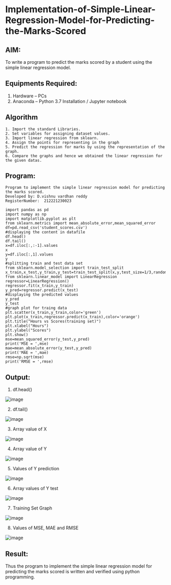 # Implementation-of-Simple-Linear-Regression-Model-for-Predicting-the-Marks-Scored

## AIM:

To write a program to predict the marks scored by a student using the simple linear regression model.

## Equipments Required:
1. Hardware – PCs
2. Anaconda – Python 3.7 Installation / Jupyter notebook

## Algorithm
```
1. Import the standard Libraries.
2. Set variables for assigning dataset values.
3. Import linear regression from sklearn.
4. Assign the points for representing in the graph
5. Predict the regression for marks by using the representation of the graph.
6. Compare the graphs and hence we obtained the linear regression for the given datas.
```


## Program:
```
Program to implement the simple linear regression model for predicting the marks scored.
Developed by: D.vishnu vardhan reddy
RegisterNumber:  212221230023
```
```
import pandas as pd
import numpy as np
import matplotlib.pyplot as plt
from sklearn.metrics import mean_absolute_error,mean_squared_error
df=pd.read_csv('student_scores.csv')
#displaying the content in datafile
df.head()
df.tail()
x=df.iloc[:,:-1].values
x
y=df.iloc[:,1].values
y
#splitting train and test data set
from sklearn.model_selection import train_test_split
x_train,x_test,y_train,y_test=train_test_split(x,y,test_size=1/3,random_state=0)
from sklearn.linear_model import LinearRegression
regressor=LinearRegression()
regressor.fit(x_train,y_train)
y_pred=regressor.predict(x_test)
#displaying the predicted values
y_pred
y_test
#graph plot for traing data
plt.scatter(x_train,y_train,color='green')
plt.plot(x_train,regressor.predict(x_train),color='orange')
plt.title("Hours vs Scores(training set)")
plt.xlabel("Hours")
plt.ylabel("Scores")
plt.show()
mse=mean_squared_error(y_test,y_pred)
print('MSE = ',mse)
mae=mean_absolute_error(y_test,y_pred)
print('MAE = ',mae)
rmse=np.sqrt(mse)
print('RMSE = ',rmse)

```

## Output:
1. df.head()


![image](https://user-images.githubusercontent.com/94175324/229284622-06351aad-a34c-4d95-b4aa-4f1db414c55e.png)


2. df.tail()


![image](https://user-images.githubusercontent.com/94175324/229284637-0e0a1dcd-5db6-4b91-bad7-966698e47096.png)


3. Array value of X


![image](https://user-images.githubusercontent.com/94175324/229284651-e1bee598-c81e-4777-8f91-ea141e057c0a.png)


4. Array value of Y


![image](https://user-images.githubusercontent.com/94175324/229284659-c1e13e67-31bd-45d1-9461-7cee0c865204.png)


5. Values of Y prediction


![image](https://user-images.githubusercontent.com/94175324/229284670-7236b3b0-8a60-4d66-a6ca-05ffaca9c1ca.png)


6. Array values of Y test


![image](https://user-images.githubusercontent.com/94175324/229284673-04c8fa53-a549-42d5-9a7e-38b426cab262.png)


7. Training Set Graph


![image](https://user-images.githubusercontent.com/94175324/229284682-91580971-3de2-40c5-8940-1b89c341ba16.png)




8. Values of MSE, MAE and RMSE


![image](https://user-images.githubusercontent.com/94175324/229284731-3721097e-8610-4d4b-bf82-7126caabb568.png)





## Result:
Thus the program to implement the simple linear regression model for predicting the marks scored is written and verified using python programming.
